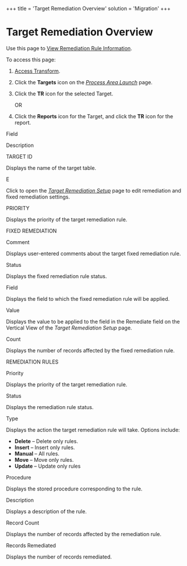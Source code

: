 +++
title = 'Target Remediation Overview'
solution = 'Migration'
+++

# Target Remediation Overview

<div class="use">

Use this page to [View Remediation Rule
Information](../Use_Cases/View_Remediation_Rule_Information.htm).

</div>

To access this page:

1.  [Access Transform](../Config/Access_Transform.htm).

2.  Click the **Targets** icon on the *[Process Area
    Launch](Process_Area_Launch.htm)* page.

3.  Click the **TR** icon for the selected Target.
    
    OR

4.  Click the **Reports** icon for the Target, and click the **TR** icon
    for the report.

Field

Description

TARGET ID

Displays the name of the target table.

E

Click to open the *[Target Remediation
Setup](Target_Remediation_Setup.htm)* page to edit remediation and fixed
remediation settings.

PRIORITY

Displays the priority of the target remediation rule.

FIXED REMEDIATION

Comment

Displays user-entered comments about the target fixed remediation rule.

Status

Displays the fixed remediation
<span id="Rule Status" class="popUpLink">rule status</span>.

Field

Displays the field to which the fixed remediation rule will be applied.

Value

Displays the value to be applied to the field in the Remediate field on
the Vertical View of the *Target Remediation Setup* page.

Count

Displays the number of records affected by the fixed remediation rule.

REMEDIATION RULES

Priority

Displays the priority of the target remediation rule.

Status

Displays the remediation rule
<span id="Status" class="popUpLink">status</span>.

Type

Displays the action the target remediation rule will take. Options
include:

  - **Delete** – Delete only rules.
  - **Insert** – Insert only rules.
  - **Manual** – All rules.
  - **Move** – Move only rules.
  - **Update** – Update only rules

Procedure

Displays the stored procedure corresponding to the rule.

Description

Displays a description of the rule.

Record Count

Displays the number of records affected by the remediation rule.

Records Remediated

Displays the number of records remediated.
